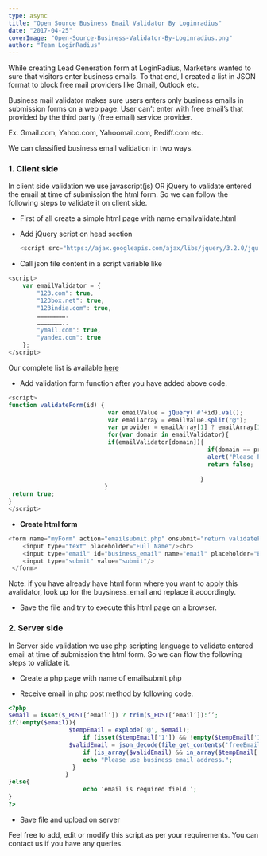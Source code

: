 ```yaml
---
type: async
title: "Open Source Business Email Validator By Loginradius"
date: "2017-04-25"
coverImage: "Open-Source-Business-Validator-By-Loginradius.png"
author: "Team LoginRadius"
---
```


While creating Lead Generation form at LoginRadius, Marketers wanted to sure that visitors enter business emails. To that end, I created a list in JSON format to block free mail providers like Gmail, Outlook etc.

Business mail validator makes sure users enters only business emails in submission forms on a web page. User can’t enter with free email’s that provided by the third party (free email) service provider.

Ex. Gmail.com, Yahoo.com, Yahoomail.com, Rediff.com etc.

We can classified business email validation in two ways.

### **1\. Client side**

In client side validation we use javascript(js) OR jQuery to validate entered the email at time of submission the html form. So we can follow the following steps to validate it on client side.

- First of all create a simple html page with name emailvalidate.html
- Add jQuery script on head section

  ```js
  <script src="https://ajax.googleapis.com/ajax/libs/jquery/3.2.0/jquery.min.js"></script>
  ```

* Call json file content in a script variable like

```js
<script>
    var emailValidator = {
        "123.com": true,
        "123box.net": true,
        "123india.com": true,
        …………………….
        …………………..
        "ymail.com": true,
        "yandex.com": true
    };
</script>
```

Our complete list is available [here](https://github.com/LoginRadius/business-email-validator/blob/master/src/freeEmailService.json)

- Add validation form function after you have added above code.

```js
<script>
function validateForm(id) {
                            var emailValue = jQuery('#'+id).val();
                            var emailArray = emailValue.split("@");
                            var provider = emailArray[1] ? emailArray[1] : '';
                            for(var domain in emailValidator){
                            if(emailValidator[domain]){
                                                        if(domain == provider){
                                                        alert("Please Provide Business Email Address.");
                                                        return false;
                                                                        }
                                                      }
                           }
 return true;
}
</script>
```

- **Create html form**

```js
<form name="myForm" action="emailsubmit.php" onsubmit="return validateForm('business_email');" method="post">
    <input type="text" placeholder="Full Name"/><br>
    <input type="email" id="business_email" name="email" placeholder="Email Address"/><br>
    <input type="submit" value="submit"/>
 </form>
```

Note: if you have already have html form where you want to apply this avalidator, look up for the buysiness_email and replace it accordingly.

- Save the file and try to execute this html page on a browser.

### **2\. Server side**

In Server side validation we use php scripting language to validate entered email at time of submission the html form. So we can flow the following steps to validate it.

- Create a php page with name of emailsubmit.php

- Receive email in php post method by following code.

```php
<?php
$email = isset($_POST[‘email’]) ? trim($_POST[‘email’]):’’;
if(!empty($email)){
                 $tempEmail = explode('@', $email);
                     if (isset($tempEmail['1']) && !empty($tempEmail['1'])) {
                 $validEmail = json_decode(file_get_contents('freeEmailService.json'), true);
                     if (is_array($validEmail) && in_array($tempEmail['1'], array_keys($validEmail))) {
                     echo "Please use business email address.";
                  }
                }
}else{
                     echo ‘email is required field.’;
}
?>
```

- Save file and upload on server

Feel free to add, edit or modify this script as per your requirements. You can contact us if you have any queries.
